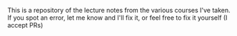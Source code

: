 This is a repository of the lecture notes from the various courses I've taken. If you spot an error, let me know and I'll fix it, or feel free to fix it yourself (I accept PRs)
